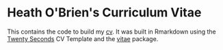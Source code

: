 # Heath O'Brien's Curriculum Vitae

This contains the code to build my [cv](https://github.com/hobrien/CurriculumVitae/blob/master/obrien_cv.pdf). It was built in Rmarkdown using the [Twenty Seconds](https://github.com/spagnuolocarmine/TwentySecondsCurriculumVitae-LaTex) CV Template and the [vitae](https://pkg.mitchelloharawild.com/vitae/index.html) package.
